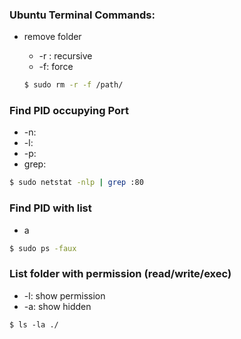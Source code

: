 ### Ubuntu Terminal Commands:

* remove folder

  * -r : recursive
  * -f: force

  ```bash
  $ sudo rm -r -f /path/
  ```

### Find PID occupying Port

* -n:
* -l:
* -p:
* grep:

```bash
$ sudo netstat -nlp | grep :80
```

### Find PID with list

* a

```bash
$ sudo ps -faux
```

### List folder with permission (read/write/exec)

* -l: show permission
* -a: show hidden

```
$ ls -la ./
```



